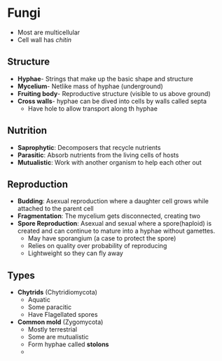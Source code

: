 # Fungi
- Most are multicellular
- Cell wall has *chitin*

## Structure
- **Hyphae**- Strings that make up the basic shape and structure
- **Mycelium**- Netlike mass of hyphae (underground)
- **Fruiting body**- Reproductive structure (visible to us above ground)
- **Cross walls**- hyphae can be dived into cells by walls called septa
	- Have hole to allow transport along th hyphae

## Nutrition
- **Saprophytic**: Decomposers that recycle nutrients
- **Parasitic**: Absorb nutrients from the living cells of hosts
-  **Mutualistic**: Work with another organism to help each other out

## Reproduction
- **Budding**: Asexual reproduction where a daughter cell grows while attached to the parent cell
- **Fragmentation**: The mycelium gets disconnected, creating two
- **Spore Reproduction**: Asexual and sexual where a spore(haploid) is created and can continue to mature into a hyphae without gamettes.
	- May have sporangium (a case to protect the spore)
	- Relies on quality over probability of reproducing
	- Lightweight so they can fly away

## Types
- **Chytrids** (Chytridiomycota)
	- Aquatic
	- Some paracitic
	- Have Flagellated spores
- **Common mold** (Zygomycota)
	- Mostly terrestrial
	- Some are mutualistic
	- Form hyphae called **stolons**
	- 